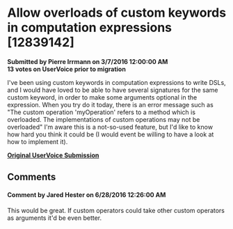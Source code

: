 # Allow overloads of custom keywords in computation expressions [12839142] #

**Submitted by Pierre Irrmann on 3/7/2016 12:00:00 AM**  
**13 votes on UserVoice prior to migration**  

I've been using custom keywords in computation expressions to write DSLs, and I would have loved to be able to have several signatures for the same custom keyword, in order to make some arguments optional in the expression.
When you try do it today, there is an error message such as "The custom operation 'myOperation' refers to a method which is overloaded. The implementations of custom operations may not be overloaded"
I'm aware this is a not-so-used feature, but I'd like to know how hard you think it could be (I would event be willing to have a look at how to implement it).



**[Original UserVoice Submission](https://fslang.uservoice.com/forums/245727-f-language/suggestions/12839142)**


## Comments ##


#### Comment by Jared Hester on 6/28/2016 12:26:00 AM ####
This would be great. If custom operators could take other custom operators as arguments it'd be even better.

